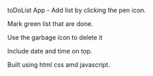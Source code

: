 toDoList App -
Add list by clicking the pen icon.

Mark green list that are done.

Use the garbage icon to delete it

Include date and time on top.

Built using html css amd javascript.
